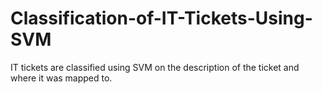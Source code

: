 # Classification-of-IT-Tickets-Using-SVM
IT tickets are classified using SVM on the description of the ticket and where it was mapped to.
